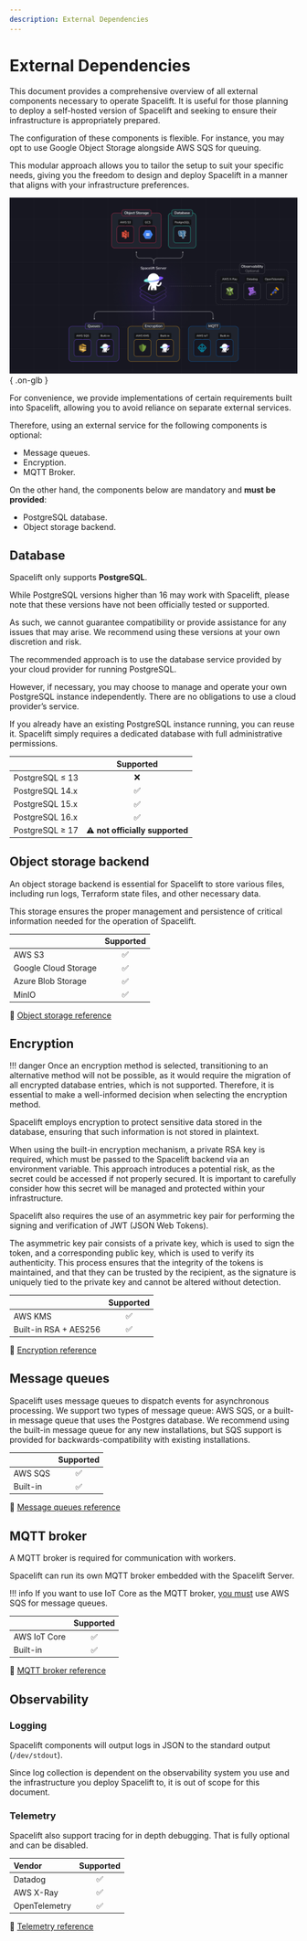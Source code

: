 ```yaml
---
description: External Dependencies
---
```


# External Dependencies

This document provides a comprehensive overview of all external components necessary to operate Spacelift. It is useful for those planning to deploy a self-hosted version of Spacelift and seeking to ensure their infrastructure is appropriately prepared.

The configuration of these components is flexible. For instance, you may opt to use Google Object Storage alongside AWS SQS for queuing.

This modular approach allows you to tailor the setup to suit your specific needs, giving you the freedom to design and deploy Spacelift in a manner that aligns with your infrastructure preferences.

![requirements](../../assets/screenshots/installing-spacelift/reference-architecture/requirements.png){ .on-glb }

For convenience, we provide implementations of certain requirements built into Spacelift, allowing you to avoid reliance on separate external services.

Therefore, using an external service for the following components is optional:

- Message queues.
- Encryption.
- MQTT Broker.

On the other hand, the components below are mandatory and **must be provided**:

- PostgreSQL database.
- Object storage backend.

## Database

Spacelift only supports **PostgreSQL**.

While PostgreSQL versions higher than 16 may work with Spacelift, please note that these versions have not been officially tested or supported.

As such, we cannot guarantee compatibility or provide assistance for any issues that may arise. We recommend using these versions at your own discretion and risk.

The recommended approach is to use the database service provided by your cloud provider for running PostgreSQL.

However, if necessary, you may choose to manage and operate your own PostgreSQL instance independently. There are no obligations to use a cloud provider’s service.

If you already have an existing PostgreSQL instance running, you can reuse it. Spacelift simply requires a dedicated database with full administrative permissions.

|                 |           Supported            |
| :-------------- | :----------------------------: |
| PostgreSQL ≤ 13 |               ❌                |
| PostgreSQL 14.x |               ✅                |
| PostgreSQL 15.x |               ✅                |
| PostgreSQL 16.x |               ✅                |
| PostgreSQL ≥ 17 | ⚠️ **not officially supported** |

## Object storage backend

An object storage backend is essential for Spacelift to store various files, including run logs, Terraform state files, and other necessary data.

This storage ensures the proper management and persistence of critical information needed for the operation of Spacelift.

|                      | Supported |
| :------------------- | :-------: |
| AWS S3               |     ✅     |
| Google Cloud Storage |     ✅     |
| Azure Blob Storage   |     ✅     |
| MinIO                |     ✅     |

🔗 [Object storage reference](./reference/object-storage.md)

## Encryption

!!! danger
    Once an encryption method is selected, transitioning to an alternative method will not be possible, as it would require the migration of all encrypted database entries, which is not supported. Therefore, it is essential to make a well-informed decision when selecting the encryption method.

Spacelift employs encryption to protect sensitive data stored in the database, ensuring that such information is not stored in plaintext.

When using the built-in encryption mechanism, a private RSA key is required, which must be passed to the Spacelift backend via an environment variable. This approach introduces a potential risk, as the secret could be accessed if not properly secured. It is important to carefully consider how this secret will be managed and protected within your infrastructure.

Spacelift also requires the use of an asymmetric key pair for performing the signing and verification of JWT (JSON Web Tokens).

The asymmetric key pair consists of a private key, which is used to sign the token, and a corresponding public key, which is used to verify its authenticity. This process ensures that the integrity of the tokens is maintained, and that they can be trusted by the recipient, as the signature is uniquely tied to the private key and cannot be altered without detection.

|                       | Supported |
| :-------------------- | :-------: |
| AWS KMS               |     ✅     |
| Built-in RSA + AES256 |     ✅     |

🔗 [Encryption reference](./reference/encryption.md)

## Message queues

Spacelift uses message queues to dispatch events for asynchronous processing. We support two types of message queue: AWS SQS, or a built-in message queue that uses the Postgres database. We recommend using the built-in message queue for any new installations, but SQS support is provided for backwards-compatibility with existing installations.

|          | Supported |
| :------- | :-------: |
| AWS SQS  |     ✅     |
| Built-in |     ✅     |

🔗 [Message queues reference](./reference/message-queues.md)

## MQTT broker

A MQTT broker is required for communication with workers.

Spacelift can run its own MQTT broker embedded with the Spacelift Server.

!!! info
    If you want to use IoT Core as the MQTT broker, [you must](./reference/mqtt-broker.md#message-queue-type) use AWS SQS for message queues.

|              | Supported |
| :----------- | :-------: |
| AWS IoT Core |     ✅     |
| Built-in     |     ✅     |

🔗 [MQTT broker reference](./reference/mqtt-broker.md)

## Observability

### Logging

Spacelift components will output logs in JSON to the standard output (`/dev/stdout`).

Since log collection is dependent on the observability system you use and the infrastructure you deploy Spacelift to, it is out of scope for this document.

### Telemetry

Spacelift also support tracing for in depth debugging. That is fully optional and can be disabled.

| Vendor        | Supported |
| :------------ | :-------: |
| Datadog       |     ✅     |
| AWS X-Ray     |     ✅     |
| OpenTelemetry |     ✅     |

🔗 [Telemetry reference](./reference/telemetry.md)
